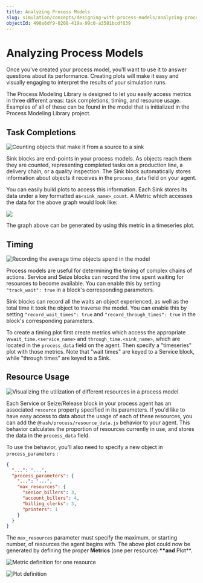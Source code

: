 ```yaml
---
title: Analyzing Process Models
slug: simulation/concepts/designing-with-process-models/analyzing-process-models
objectId: 498a6df9-0208-419a-99c0-a3581bcdf839
---
```


# Analyzing Process Models

Once you've created your process model, you'll want to use it to answer questions about its performance. Creating plots will make it easy and visually engaging to interpret the results of your simulation runs.

The Process Modeling Library is designed to let you easily access metrics in three different areas: task completions, timing, and resource usage. Examples of all of these can be found in the model that is initialized in the Process Modeling Library project.

## Task Completions

![Counting objects that make it from a source to a sink](https://cdn-us1.hash.ai/site/docs/image%20%2842%29.png)

Sink blocks are end-points in your process models. As objects reach them they are counted, representing completed tasks on a production line, a delivery chain, or a quality inspection. The Sink block automatically stores information about objects it receives in the `process_data` field on your agent.

You can easily build plots to access this information. Each Sink stores its data under a key formatted as`<sink_name>_count`. A Metric which accesses the data for the above graph would look like:

![](https://cdn-us1.hash.ai/site/docs/image%20%2843%29.png)

The graph above can be generated by using this metric in a timeseries plot.

## Timing

![Recording the average time objects spend in the model](https://cdn-us1.hash.ai/site/docs/image%20%2845%29.png)

Process models are useful for determining the timing of complex chains of actions. Service and Seize blocks can record the time spent waiting for resources to become available. You can enable this by setting `"track_wait": true` in a block's corresponding parameters.

Sink blocks can record all the waits an object experienced, as well as the total time it took the object to traverse the model. You can enable this by setting `"record_wait_times": true` and `"record_through_times": true` in the block's corresponding parameters.

To create a timing plot first create metrics which access the appropriate w`wait_time.<service_name>` and `through_time.<sink_name>`, which are located in the `process_data` field on the agent. Then specify a "timeseries" plot with those metrics. Note that "wait times" are keyed to a Service block, while "through times" are keyed to a Sink.

## Resource Usage

![Visualizing the utilization of different resources in a process model](https://cdn-us1.hash.ai/site/docs/image%20%2847%29.png)

Each Service or Seize/Release block in your process agent has an associated `resource` property specified in its parameters. If you'd like to have easy access to data about the usage of each of these resources, you can add the `@hash/process/resource_data.js` behavior to your agent. This behavior calculates the proportion of resources currently in use, and stores the data in the `process_data` field.

To use the behavior, you'll also need to specify a new object in `process_parameters` :

```json
{
  "...": "...",
  "process_parameters": {
    "...": "...",
    "max_resources": {
      "senior_billers": 3,
      "account_billers": 4,
      "billing_clerks": 3,
      "printers": 1
    }
  }
}
```

The `max_resources` parameter must specify the maximum, or starting number, of resources the agent begins with. The above plot could now be generated by defining the proper **Metrics** \(one per resource\) **\*\*and** Plot\*\*.

![Metric definition for one resource](https://cdn-us1.hash.ai/site/docs/image%20%2844%29.png)

![Plot definition](https://cdn-us1.hash.ai/site/docs/image%20%2841%29.png)
